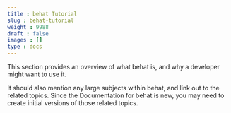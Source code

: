 ```yaml
---
title : behat Tutorial
slug : behat-tutorial
weight : 9988
draft : false
images : []
type : docs
---
```


This section provides an overview of what behat is, and why a developer might want to use it.

It should also mention any large subjects within behat, and link out to the related topics.  Since the Documentation for behat is new, you may need to create initial versions of those related topics.

